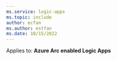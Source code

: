 ```yaml
---
ms.service: logic-apps
ms.topic: include
author: ecfan
ms.author: estfan
ms.date: 10/15/2022
---
```


Applies to: **Azure Arc enabled Logic Apps**